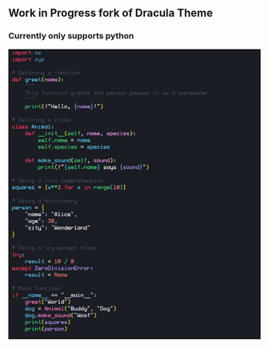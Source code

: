 ## Work in Progress fork of Dracula Theme

### Currently only supports python
![Python](imgs/Python.png) 